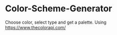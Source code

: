 # Color-Scheme-Generator
Choose color, select type and get a palette. Using https://www.thecolorapi.com/
